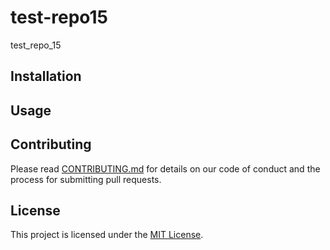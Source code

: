 # test-repo15

test_repo_15

## Installation

<!-- Add installation instructions -->

## Usage

<!-- Add usage instructions -->

## Contributing

Please read [CONTRIBUTING.md](CONTRIBUTING.md) for details on our code of conduct and the process for submitting pull requests.

## License

This project is licensed under the [MIT License](LICENSE).
